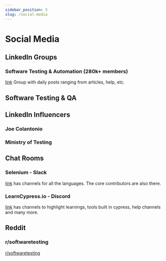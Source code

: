 ```yaml
---
sidebar_position: 5
slug: /social-media
---
```

# Social Media

## LinkedIn Groups
### Software Testing & Automation (280k+ members)
[link](https://www.linkedin.com/groups/55636/) Group with daily posts ranging from articles, help, etc.

## Software Testing & QA


## LinkedIn Influencers
### Joe Colantonio

### Ministry of Testing




## Chat Rooms
### Selenium - Slack
[link](https://join.slack.com/t/seleniumhq/shared_invite/zt-vv33sc0w-VKKQop3WDV_lfrLXGGHvDw) has channels for all the languages. The core contributors are also there.

### LearnCypress.io - Discord
[link](https://discord.gg/JuYA2knqDM) has channels to highlight learnings, tools built in cypress, help channels and many more.

## Reddit
### r/softwaretesting
[r/softwaretesting](https://reddit.com/r/softwaretesting)
